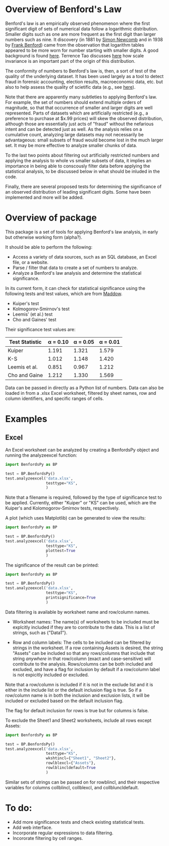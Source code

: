 # Overview of Benford's Law

Benford's law is an empirically observed phenomenon where the first significant digit of sets of
numerical data follow a logarithmic distribution. Smaller digits such as one are more frequent as
the first digit than larger numbers such as nine. It discovery (in 1881 by 
[Simon Newcomb](https://en.wikipedia.org/wiki/Simon_Newcomb) and in 1938 by 
[Frank Benford](https://en.wikipedia.org/wiki/Frank_Benford)) came from the observation that 
logarithm tables appeared to be more worn for number starting with smaller digits. A good background
is found [here](https://en.wikipedia.org/wiki/Benford%27s_law). Terrence Tao discusses
[here](https://terrytao.wordpress.com/2009/07/03/benfords-law-zipfs-law-and-the-pareto-distribution/) how
scale invariance is an important part of the origin of this distribution.

The conformity of numbers to Benford's law is, then, a sort of test of the quality of the underlying 
dataset. It has been used largely as a tool to detect fraud in forensic accounting, election results,
macroeconomic data, etc. but also to help assess the quality of scietific data (e.g., see
[here](http://www.checkyourdata.com/index.php)).

Note that there are apparently many subtleties to applying Benford's law. For example, the set of 
numbers should extend multiple orders of magnitude, so that that occurrence of smaller and larger digits
are well represented. Parts of datasets which are artificially restricted (e.g., a preference to 
purchase at $x.99 prices) will skew the observed distribution, although those are essentially just acts 
of "fraud" without the nefarious intent and can be detected just as well. As the analysis relies on a 
cumulative count, analyzing large datasets may not necessarily be advantageous: small subsets of 
fraud would become lost in the much larger set. It may be more effective to analyze smaller chunks
of data.

To the last two points about filtering out artificially restricted numbers and applying the analysis to 
whole vs smaller subsets of data, it implies an importance in being able to conscously filter data before 
applying the statistical analysis, to be discussed below in what should be inluded in the code.

Finally, there are several proposed tests for determining the significance of an observed distribution
of leading significant digits. Some have been implemented and more will be added.

# Overview of package

This package is a set of tools for applying Benford's law analysis, in early but otherwise working form 
(alpha?).

It should be able to perform the following:

* Access a variety of data sources, such as an SQL database, an Excel file, or a website.
* Parse / filter that data to create a set of numbers to analyze.
* Analyze a Benford's law analysis and determine the statistical significance.

In its current form, it can check for statistical significance using the following tests and test values,
which are from [Maddow](http://www.johnmorrow.info/projects/benford/benfordMain.pdf).

* Kuiper's test
* Kolmogorov-Smirnov's test
* Leemis' (et al.) test
* Cho and Gaines' test

Their significance test values are:

| Test Statistic | &#945; = 0.10 | &#945; = 0.05 | &#945; = 0.01 |
| ---            | ---           | ---           | ---           |
| Kuiper         | 1.191         | 1.321         | 1.579         |
| K-S            | 1.012         | 1.148         | 1.420         |
| Leemis et al.  | 0.851         | 0.967         | 1.212         |
| Cho and Gaine  | 1.212         | 1.330         | 1.569         |

Data can be passed in directly as a Python list of numbers. Data can also be loaded in from a
.xlsx Excel worksheet, filtered by sheet names, row and column identifiers, and specific ranges of
cells.

# Examples

## Excel

An Excel worksheet can be analyzed by creating a BenfordsPy object and running the analyzeexcel function:

```python
import BenfordsPy as BP

test = BP.BenfordsPy()
test.analyzeexcel('data.xlsx',
                  testtype="KS",
                  )
```

Note that a filename is required, followed by the type of significance test to be applied. Currently, either
"Kuiper" or "KS" can be used, which are the Kuiper's and Kolomogorov-Smirnov tests, respectively.

A plot (which uses Matplotlib) can be generated to view the results:

```python
import BenfordsPy as BP

test = BP.BenfordsPy()
test.analyzeexcel('data.xlsx',
                  testtype="KS",
                  plottest=True
                  )
```

The significance of the result can be printed:

```python
import BenfordsPy as BP

test = BP.BenfordsPy()
test.analyzeexcel('data.xlsx',
                  testtype="KS",
                  printsignificance=True
                  )
```

Data filtering is available by worksheet name and row/column names.

* Worksheet names: The name(s) of worksheets to be included must be explcitly included if 
they are to contribute to the data. This is a list of strings, such as {"Data1"}.

* Row and column labels: The cells to be included can be filtered by strings in the worksheet. If a row
containing Assets is desired, the string "Assets" can be included so that any rows/columns that
include that string *anywhere* in that row/column (exact and case-sensitive) will contribute to the analysis.
Rows/columns can be both included and excluded, and have a flag for inclusion by default if a row/column 
label is not expicitly included or excluded.

Note that a row/column is included if it is not in the exclude list and it is either in the include list
or the default inclusion flag is true. So if a row/column name is in both the inclusion and exclusion
lists, it will be included or excluded based on the default inclusion flag.

The flag for default inclusion for rows is true but for columns is false.

To exclude the Sheet1 and Sheet2 worksheets, include all rows except Assets:
```python
import BenfordsPy as BP

test = BP.BenfordsPy()
test.analyzeexcel('data.xlsx',
                  testtype="KS",
                  wkshtincl={"Sheet1", "Sheet2"},
                  rowlblexcl={"Assets"},
                  rowlblincldefault=True
                  )
```

Similar sets of strings can be passed on for rowblincl, and their respective variables for columns
collblincl, collblexcl, and collbluncldefault.
			  

# To do:

* Add more significance tests and check existing statistical tests.
* Add web interface.
* Incorporate regular expressions to data filtering.
* Incororate filtering by cell ranges.